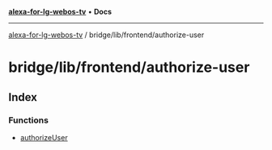 [**alexa-for-lg-webos-tv**](../../../../README.md) • **Docs**

***

[alexa-for-lg-webos-tv](../../../../modules.md) / bridge/lib/frontend/authorize-user

# bridge/lib/frontend/authorize-user

## Index

### Functions

- [authorizeUser](functions/authorizeUser.md)
